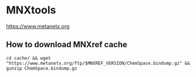# MNXtools

https://www.metanetx.org

## How to download MNXref cache
`cd cache/ && wget "https://www.metanetx.org/ftp/$MNXREF_VERSION/ChemSpace.bindump.gz" && gunzip ChemSpace.bindump.gz`

